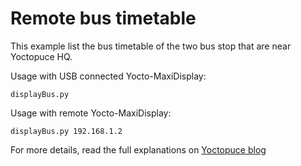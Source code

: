 # Remote bus timetable

This example list the bus timetable of the two bus stop that are near Yoctopuce HQ.

Usage with USB connected Yocto-MaxiDisplay:
```
displayBus.py 
```

Usage with remote Yocto-MaxiDisplay:

```
displayBus.py 192.168.1.2
```

For more details, read the full explanations on  [Yoctopuce blog](https://www.yoctopuce.com/EN/article/a-real-time-bus-display)
